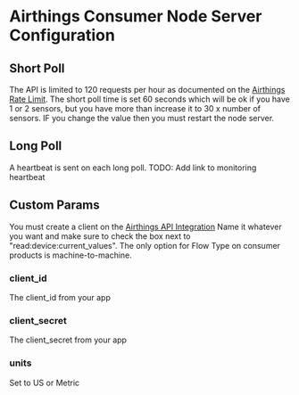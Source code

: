 

# Airthings Consumer Node Server Configuration

## Short Poll

The API is limited to 120 requests per hour as documented on the <a href="https://developer.airthings.com/docs/api-rate-limit-consumer/">Airthings Rate Limit</a>. The short poll time is set 60 seconds which will be ok if you have 1 or 2 sensors, but you have more than increase it to 30 x number of sensors.  IF you change the value then you must restart the node server.

## Long Poll

A heartbeat is sent on each long poll.  TODO: Add link to monitoring heartbeat

## Custom Params

You must create a client on the <a href="https://dashboard.airthings.com/integrations/api-integration">Airthings API Integration</a>  Name it whatever you want and make sure to check the box next to "read:device:current_values".  The only option for Flow Type on consumer products is machine-to-machine.

### client_id

The client_id from your app

### client_secret

The client_secret from your app

### units

Set to US or Metric

